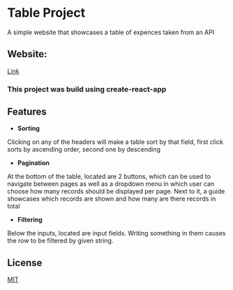 # Table Project
A simple website that showcases a table of expences taken from an API

## Website:
[Link](https://dawidmucha.github.io/table-project/.)

### This project was build using create-react-app

## Features

- **Sorting**

Clicking on any of the headers will make a table sort by that field, first click sorts by ascending order, second one by descending

- **Pagination**

At the bottom of the table, located are 2 buttons, which can be used to navigate between pages as well as a dropdown menu in which user can choose how many records should be displayed per page. Next to it, a guide showcases which records are shown and how many are there records in total

- **Filtering**

Below the inputs, located are input fields. Writing something in them causes the row to be filtered by given string.

## License
[MIT](https://choosealicense.com/licenses/mit/)
